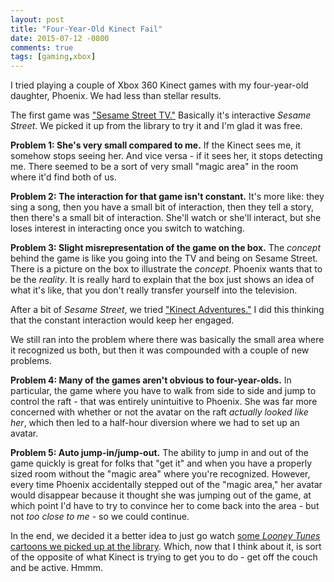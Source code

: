 ```yaml
---
layout: post
title: "Four-Year-Old Kinect Fail"
date: 2015-07-12 -0800
comments: true
tags: [gaming,xbox]
---
```

I tried playing a couple of Xbox 360 Kinect games with my four-year-old daughter, Phoenix. We had less than stellar results.

The first game was ["Sesame Street TV."](http://www.amazon.com/Kinect-Sesame-Street-TV-Xbox-360/dp/B0050SW9OC/ref=sr_1_1?ie=UTF8&qid=1436753009&tag=mhsvortex) Basically it's interactive _Sesame Street_. We picked it up from the library to try it and I'm glad it was free.

**Problem 1: She's very small compared to me.** If the Kinect sees me, it somehow stops seeing her. And vice versa - if it sees her, it stops detecting me. There seemed to be a sort of very small "magic area" in the room where it'd find both of us.

**Problem 2: The interaction for that game isn't constant.** It's more like: they sing a song, then you have a small bit of interaction, then they tell a story, then there's a small bit of interaction. She'll watch or she'll interact, but she loses interest in interacting once you switch to watching.

**Problem 3: Slight misrepresentation of the game on the box.** The _concept_ behind the game is like you going into the TV and being on Sesame Street. There is a picture on the box to illustrate the _concept_. Phoenix wants that to be the _reality_. It is really hard to explain that the box just shows an idea of what it's like, that you don't really transfer yourself into the television.

After a bit of _Sesame Street_, we tried ["Kinect Adventures."](http://www.amazon.com/Kinect-Adventures-Xbox-360/dp/B004HHIB8U/?tag=mhsvortex) I did this thinking that the constant interaction would keep her engaged.

We still ran into the problem where there was basically the small area where it recognized us both, but then it was compounded with a couple of new problems.

**Problem 4: Many of the games aren't obvious to four-year-olds.** In particular, the game where you have to walk from side to side and jump to control the raft - that was entirely unintuitive to Phoenix. She was far more concerned with whether or not the avatar on the raft _actually looked like her_, which then led to a half-hour diversion where we had to set up an avatar.

**Problem 5: Auto jump-in/jump-out.** The ability to jump in and out of the game quickly is great for folks that "get it" and when you have a properly sized room without the "magic area" where you're recognized. However, every time Phoenix accidentally stepped out of the "magic area," her avatar would disappear because it thought she was jumping out of the game, at which point I'd have to try to convince her to come back into the area - but not _too close to me_ - so we could continue.

In the end, we decided it a better idea to just go watch [some _Looney Tunes_ cartoons we picked up at the library](http://www.amazon.com/Looney-Tunes-Platinum-Collection-Blu-ray/dp/B00ITV5SRC?tag=mhsvortex). Which, now that I think about it, is sort of the opposite of what Kinect is trying to get you to do - get off the couch and be active. Hmmm.
